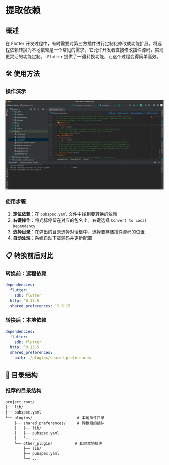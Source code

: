 # 提取依赖

## 概述

在 Flutter 开发过程中，有时需要对第三方插件进行定制化修改或功能扩展。将远程依赖转换为本地依赖是一个常见的需求，它允许开发者直接修改插件源码，实现更灵活的功能定制。`iFlutter` 提供了一键转换功能，让这个过程变得简单高效。


## 🛠️ 使用方法

### 操作演示

![提取依赖效果](../../configs/convert_local_dep.gif)

### 使用步骤

1. **定位依赖**：在 `pubspec.yaml` 文件中找到要转换的依赖
2. **右键操作**：将光标停留在对应的包名上，右键选择 `Convert to Local Dependency`
3. **选择目录**：在弹出的目录选择对话框中，选择要存储插件源码的位置
4. **自动处理**：系统自动下载源码并更新配置

## 📋 转换前后对比

### 转换前：远程依赖

```yaml
dependencies:
  flutter:
    sdk: flutter
  http: ^0.13.5
  shared_preferences: ^2.0.15
```

### 转换后：本地依赖

```yaml
dependencies:
  flutter:
    sdk: flutter
  http: ^0.13.5
  shared_preferences:
    path: ./plugins/shared_preferences
```

## 📁 目录结构

### 推荐的目录结构

```
project_root/
├── lib/
├── pubspec.yaml
└── plugins/                    # 本地插件目录
    ├── shared_preferences/     # 转换后的插件
    │   ├── lib/
    │   ├── pubspec.yaml
    │   └── ...
    └── other_plugin/          # 其他本地插件
        ├── lib/
        ├── pubspec.yaml
        └── ...
```
